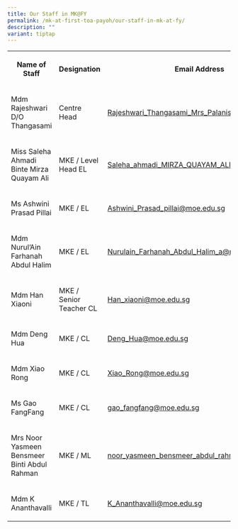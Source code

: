 ```yaml
---
title: Our Staff in MK@FY
permalink: /mk-at-first-toa-payoh/our-staff-in-mk-at-fy/
description: ""
variant: tiptap
---
```

<table style="minWidth: 75px">
<colgroup>
<col>
<col>
<col>
</colgroup>
<tbody>
<tr>
<th rowspan="1" colspan="1">
<p>Name of Staff</p>
</th>
<th rowspan="1" colspan="1">
<p>Designation</p>
</th>
<th rowspan="1" colspan="1">
<p>Email Address</p>
</th>
</tr>
<tr>
<td rowspan="1" colspan="1">
<p>Mdm Rajeshwari D/O Thangasami</p>
</td>
<td rowspan="1" colspan="1">
<p>Centre Head</p>
</td>
<td rowspan="1" colspan="1">
<p><a href="mailto:Rajeshwari_Thangasami_Mrs_Palanisamy@moe.edu.sg" rel="noopener noreferrer nofollow" target="_blank">Rajeshwari_Thangasami_Mrs_Palanisamy@moe.edu.sg</a>
</p>
</td>
</tr>
<tr>
<td rowspan="1" colspan="1">
<p>Miss Saleha Ahmadi Binte Mirza Quayam Ali</p>
</td>
<td rowspan="1" colspan="1">
<p>MKE / Level Head EL</p>
</td>
<td rowspan="1" colspan="1">
<p><a href="mailto:Saleha_ahmadi_MIRZA_QUAYAM_ALI@moe.edu.sg" rel="noopener noreferrer nofollow" target="_blank">Saleha_ahmadi_MIRZA_QUAYAM_ALI@moe.edu.sg</a>
</p>
</td>
</tr>
<tr>
<td rowspan="1" colspan="1">
<p>Ms Ashwini Prasad Pillai</p>
</td>
<td rowspan="1" colspan="1">
<p>MKE / EL</p>
</td>
<td rowspan="1" colspan="1">
<p><a href="mailto:Ashwini_Prasad_pillai@moe.edu.sg" rel="noopener noreferrer nofollow" target="_blank">Ashwini_Prasad_pillai@moe.edu.sg</a>
</p>
</td>
</tr>
<tr>
<td rowspan="1" colspan="1">
<p>Mdm Nurul’Ain Farhanah Abdul Halim</p>
</td>
<td rowspan="1" colspan="1">
<p>MKE / EL</p>
</td>
<td rowspan="1" colspan="1">
<p><a href="mailto:Nurulain_Farhanah_Abdul_Halim_a@moe.edu.sg" rel="noopener noreferrer nofollow" target="_blank">Nurulain_Farhanah_Abdul_Halim_a@moe.edu.sg</a>
</p>
</td>
</tr>
<tr>
<td rowspan="1" colspan="1">
<p>Mdm Han Xiaoni</p>
</td>
<td rowspan="1" colspan="1">
<p>MKE / Senior Teacher CL</p>
</td>
<td rowspan="1" colspan="1">
<p><a href="mailto:Han_xiaoni@moe.edu.sg" rel="noopener noreferrer nofollow" target="_blank">Han_xiaoni@moe.edu.sg</a>
</p>
</td>
</tr>
<tr>
<td rowspan="1" colspan="1">
<p>Mdm Deng Hua</p>
</td>
<td rowspan="1" colspan="1">
<p>MKE / CL</p>
</td>
<td rowspan="1" colspan="1">
<p><a href="mailto:Deng_Hua@moe.edu.sg" rel="noopener noreferrer nofollow" target="_blank">Deng_Hua@moe.edu.sg</a>
</p>
</td>
</tr>
<tr>
<td rowspan="1" colspan="1">
<p>Mdm Xiao Rong</p>
</td>
<td rowspan="1" colspan="1">
<p>MKE / CL</p>
</td>
<td rowspan="1" colspan="1">
<p><a href="mailto:Xiao_Rong@moe.edu.sg" rel="noopener noreferrer nofollow" target="_blank">Xiao_Rong@moe.edu.sg</a>
</p>
</td>
</tr>
<tr>
<td rowspan="1" colspan="1">
<p>Ms Gao FangFang</p>
</td>
<td rowspan="1" colspan="1">
<p>MKE / CL</p>
</td>
<td rowspan="1" colspan="1">
<p><a href="mailto:gao_fangfang@moe.edu.sg" rel="noopener noreferrer nofollow" target="_blank">gao_fangfang@moe.edu.sg</a> 
</p>
</td>
</tr>
<tr>
<td rowspan="1" colspan="1">
<p>Mrs Noor Yasmeen Bensmeer Binti Abdul Rahman</p>
</td>
<td rowspan="1" colspan="1">
<p>MKE / ML</p>
</td>
<td rowspan="1" colspan="1">
<p><a href="mailto:noor_yasmeen_bensmeer_abdul_rahman@moe.edu.sg" rel="noopener noreferrer nofollow" target="_blank">noor_yasmeen_bensmeer_abdul_rahman@moe.edu.sg</a>
</p>
</td>
</tr>
<tr>
<td rowspan="1" colspan="1">
<p>Mdm K Ananthavalli</p>
</td>
<td rowspan="1" colspan="1">
<p>MKE / TL</p>
</td>
<td rowspan="1" colspan="1">
<p><a href="mailto:K_Ananthavalli@moe.edu.sg" rel="noopener noreferrer nofollow" target="_blank">K_Ananthavalli@moe.edu.sg</a>
</p>
</td>
</tr>
</tbody>
</table>
<p></p>